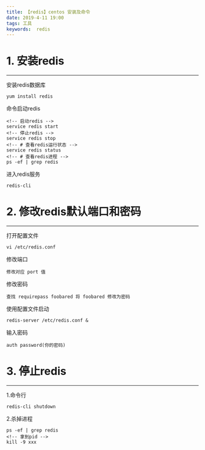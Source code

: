 ```yaml
---
title: 【redis】centos 安装及命令
date: 2019-4-11 19:00
tags: 工具
keywords:  redis
---
```


# 1. 安装redis
-------------
安装redis数据库
```linux
yum install redis
```
<!-- more -->
命令启动redis
```linux
<!-- 启动redis -->
service redis start
<!-- 停止redis -->
service redis stop
<!-- # 查看redis运行状态 -->
service redis status
<!-- # 查看redis进程 -->
ps -ef | grep redis
```
进入redis服务
```linux
redis-cli
```
# 2. 修改redis默认端口和密码
-------------
打开配置文件
```
vi /etc/redis.conf
```
修改端口
```
修改对应 port 值
```
修改密码
```
查找 requirepass foobared 将 foobared 修改为密码
```
使用配置文件启动
```
redis-server /etc/redis.conf &
```
输入密码
```
auth password(你的密码)
```
# 3. 停止redis
-------------
1.命令行
```
redis-cli shutdown
```
2.杀掉进程
```
ps -ef | grep redis
<!-- 拿到pid -->
kill -9 xxx
```






